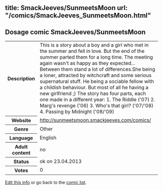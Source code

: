 title: SmackJeeves/SunmeetsMoon
url: "/comics/SmackJeeves_SunmeetsMoon.html"
---
Dosage comic SmackJeeves/SunmeetsMoon
-----------------------------------------

<table class="comicinfo">
<tr>
<th>Description</th><td>This is a story about a boy and a girl who met in the summer and fell in love. But the end of the summer parted them for a long time. The meeting again wasn't as happy as they expected... Between them stand a lot of differences.She being a loner, attracted by witchcraft and some serious supernatural stuff. He being a sociable fellow with a childish behaviour. But most of all he having a new girlfriend ;) The story has four parts, each one made in a different year: 1. The Riddle ('07) 2. Marg's revenge ('06) 3. Who's that girl? ('07/'08) 4. Passing by Midnight ('08/'09)</td>
</tr>
<tr>
<th>Website</th><td><a href="http://sunmeetsmoon.smackjeeves.com/comics/">http://sunmeetsmoon.smackjeeves.com/comics/</a></td>
</tr>
<tr>
<th>Genre</th><td>Other</td>
</tr>
<tr>
<th>Language</th><td>English</td>
</tr>
<tr>
<th>Adult content</th><td>no</td>
</tr>
<tr>
<th>Status</th><td>ok on 23.04.2013</td>
</tr>
<tr>
<th>Votes</th><td>0</div></td>
</tr>
</table>

[Edit this info](/comics/SmackJeeves_SunmeetsMoon_edit.html) or go back to the [comic list](../comic-index.html).
